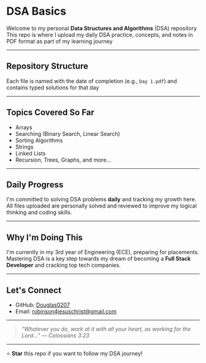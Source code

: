 # DSA Basics
         
Welcome to my personal **Data Structures and Algorithms** (DSA) repository  
This repo is where I upload my daily DSA practice, concepts, and notes in PDF format as part of my learning journey
       
--- 
     
## Repository Structure 

Each file is named with the date of completion (e.g., `Day 1.pdf`) and contains typed solutions for that day    
  
--- 
    
## Topics Covered So Far  
 
- Arrays    
-  Searching (Binary Search, Linear Search)   
-  Sorting Algorithms  
-  Strings  
-  Linked Lists 
-  Recursion, Trees, Graphs, and more...  

---
 
## Daily Progress

I'm committed to solving DSA problems **daily** and tracking my growth here.  
All files uploaded are personally solved and reviewed to improve my logical thinking and coding skills. 

---

## Why I'm Doing This

I'm currently in my 3rd year of Engineering (ECE), preparing for placements.  
Mastering DSA is a key step towards my dream of becoming a **Full Stack Developer** and cracking top tech companies.

---

## Let's Connect

- GitHub: [Douglas0207](https://github.com/Douglas0207)  
-  Email: robinson4jesuschrist@gmail.com  

---

> _“Whatever you do, work at it with all your heart, as working for the Lord…” — Colossians 3:23_

---

⭐ **Star** this repo if you want to follow my DSA journey!
